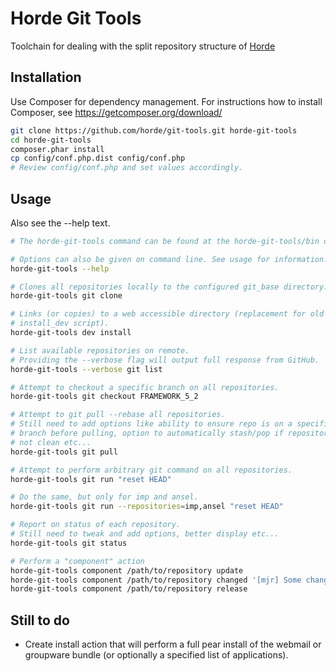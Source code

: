 Horde Git Tools
===============

Toolchain for dealing with the split repository structure of
[Horde](https://github.com/horde)

Installation
------------

Use Composer for dependency management. For instructions how to install
Composer, see https://getcomposer.org/download/

```sh
git clone https://github.com/horde/git-tools.git horde-git-tools
cd horde-git-tools
composer.phar install
cp config/conf.php.dist config/conf.php
# Review config/conf.php and set values accordingly.
```

Usage
-----

Also see the --help text.

```sh
# The horde-git-tools command can be found at the horde-git-tools/bin directory.

# Options can also be given on command line. See usage for information.
horde-git-tools --help

# Clones all repositories locally to the configured git_base directory.
horde-git-tools git clone

# Links (or copies) to a web accessible directory (replacement for old
# install_dev script).
horde-git-tools dev install

# List available repositories on remote.
# Providing the --verbose flag will output full response from GitHub.
horde-git-tools --verbose git list

# Attempt to checkout a specific branch on all repositories.
horde-git-tools git checkout FRAMEWORK_5_2

# Attempt to git pull --rebase all repositories.
# Still need to add options like ability to ensure repo is on a specific
# branch before pulling, option to automatically stash/pop if repository is
# not clean etc...
horde-git-tools git pull

# Attempt to perform arbitrary git command on all repositories.
horde-git-tools git run "reset HEAD"

# Do the same, but only for imp and ansel.
horde-git-tools git run --repositories=imp,ansel "reset HEAD"

# Report on status of each repository.
# Still need to tweak and add options, better display etc...
horde-git-tools git status

# Perform a "component" action
horde-git-tools component /path/to/repository update
horde-git-tools component /path/to/repository changed '[mjr] Some change'
horde-git-tools component /path/to/repository release
```

Still to do
-----------

-  Create install action that will perform a full pear install of the webmail or
   groupware bundle (or optionally a specified list of applications).


